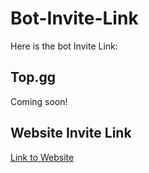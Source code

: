 # Bot-Invite-Link

Here is the bot Invite Link:

## Top.gg

Coming soon!

## Website Invite Link

[Link to Website](https://we-bt16.netlify.app/)

